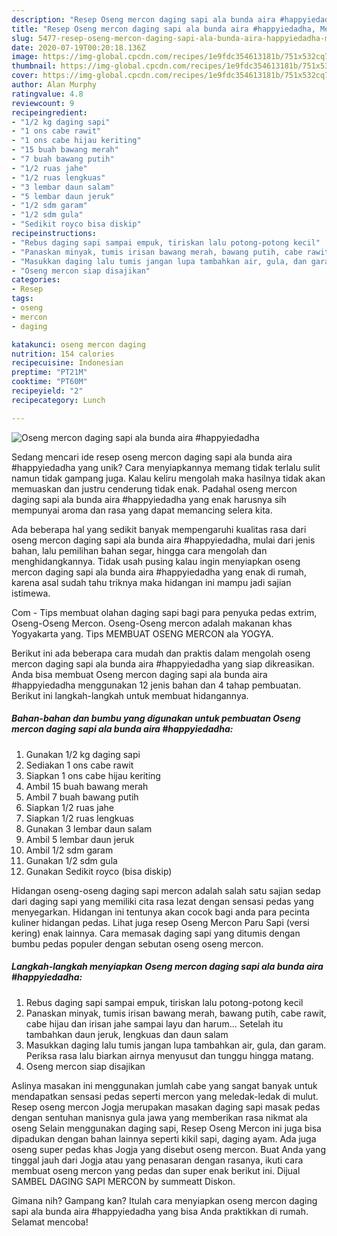 ```yaml
---
description: "Resep Oseng mercon daging sapi ala bunda aira #happyiedadha, Menggugah Selera"
title: "Resep Oseng mercon daging sapi ala bunda aira #happyiedadha, Menggugah Selera"
slug: 5477-resep-oseng-mercon-daging-sapi-ala-bunda-aira-happyiedadha-menggugah-selera
date: 2020-07-19T00:20:18.136Z
image: https://img-global.cpcdn.com/recipes/1e9fdc354613181b/751x532cq70/oseng-mercon-daging-sapi-ala-bunda-aira-happyiedadha-foto-resep-utama.jpg
thumbnail: https://img-global.cpcdn.com/recipes/1e9fdc354613181b/751x532cq70/oseng-mercon-daging-sapi-ala-bunda-aira-happyiedadha-foto-resep-utama.jpg
cover: https://img-global.cpcdn.com/recipes/1e9fdc354613181b/751x532cq70/oseng-mercon-daging-sapi-ala-bunda-aira-happyiedadha-foto-resep-utama.jpg
author: Alan Murphy
ratingvalue: 4.8
reviewcount: 9
recipeingredient:
- "1/2 kg daging sapi"
- "1 ons cabe rawit"
- "1 ons cabe hijau keriting"
- "15 buah bawang merah"
- "7 buah bawang putih"
- "1/2 ruas jahe"
- "1/2 ruas lengkuas"
- "3 lembar daun salam"
- "5 lembar daun jeruk"
- "1/2 sdm garam"
- "1/2 sdm gula"
- "Sedikit royco bisa diskip"
recipeinstructions:
- "Rebus daging sapi sampai empuk, tiriskan lalu potong-potong kecil"
- "Panaskan minyak, tumis irisan bawang merah, bawang putih, cabe rawit, cabe hijau dan irisan jahe sampai layu dan harum... Setelah itu tambahkan daun jeruk, lengkuas dan daun salam"
- "Masukkan daging lalu tumis jangan lupa tambahkan air, gula, dan garam. Periksa rasa lalu biarkan airnya menyusut dan tunggu hingga matang."
- "Oseng mercon siap disajikan"
categories:
- Resep
tags:
- oseng
- mercon
- daging

katakunci: oseng mercon daging 
nutrition: 154 calories
recipecuisine: Indonesian
preptime: "PT21M"
cooktime: "PT60M"
recipeyield: "2"
recipecategory: Lunch

---
```



![Oseng mercon daging sapi ala bunda aira #happyiedadha](https://img-global.cpcdn.com/recipes/1e9fdc354613181b/751x532cq70/oseng-mercon-daging-sapi-ala-bunda-aira-happyiedadha-foto-resep-utama.jpg)

Sedang mencari ide resep oseng mercon daging sapi ala bunda aira #happyiedadha yang unik? Cara menyiapkannya memang tidak terlalu sulit namun tidak gampang juga. Kalau keliru mengolah maka hasilnya tidak akan memuaskan dan justru cenderung tidak enak. Padahal oseng mercon daging sapi ala bunda aira #happyiedadha yang enak harusnya sih mempunyai aroma dan rasa yang dapat memancing selera kita.

Ada beberapa hal yang sedikit banyak mempengaruhi kualitas rasa dari oseng mercon daging sapi ala bunda aira #happyiedadha, mulai dari jenis bahan, lalu pemilihan bahan segar, hingga cara mengolah dan menghidangkannya. Tidak usah pusing kalau ingin menyiapkan oseng mercon daging sapi ala bunda aira #happyiedadha yang enak di rumah, karena asal sudah tahu triknya maka hidangan ini mampu jadi sajian istimewa.

Com - Tips membuat olahan daging sapi bagi para penyuka pedas extrim, Oseng-Oseng Mercon. Oseng-Oseng mercon adalah makanan khas Yogyakarta yang. Tips MEMBUAT OSENG MERCON ala YOGYA.


Berikut ini ada beberapa cara mudah dan praktis dalam mengolah oseng mercon daging sapi ala bunda aira #happyiedadha yang siap dikreasikan. Anda bisa membuat Oseng mercon daging sapi ala bunda aira #happyiedadha menggunakan 12 jenis bahan dan 4 tahap pembuatan. Berikut ini langkah-langkah untuk membuat hidangannya.

<!--inarticleads1-->

##### Bahan-bahan dan bumbu yang digunakan untuk pembuatan Oseng mercon daging sapi ala bunda aira #happyiedadha:

1. Gunakan 1/2 kg daging sapi
1. Sediakan 1 ons cabe rawit
1. Siapkan 1 ons cabe hijau keriting
1. Ambil 15 buah bawang merah
1. Ambil 7 buah bawang putih
1. Siapkan 1/2 ruas jahe
1. Siapkan 1/2 ruas lengkuas
1. Gunakan 3 lembar daun salam
1. Ambil 5 lembar daun jeruk
1. Ambil 1/2 sdm garam
1. Gunakan 1/2 sdm gula
1. Gunakan Sedikit royco (bisa diskip)


Hidangan oseng-oseng daging sapi mercon adalah salah satu sajian sedap dari daging sapi yang memiliki cita rasa lezat dengan sensasi pedas yang menyegarkan. Hidangan ini tentunya akan cocok bagi anda para pecinta kuliner hidangan pedas. Lihat juga resep Oseng Mercon Paru Sapi (versi kering) enak lainnya. Cara memasak daging sapi yang ditumis dengan bumbu pedas populer dengan sebutan oseng oseng mercon. 

<!--inarticleads2-->

##### Langkah-langkah menyiapkan Oseng mercon daging sapi ala bunda aira #happyiedadha:

1. Rebus daging sapi sampai empuk, tiriskan lalu potong-potong kecil
1. Panaskan minyak, tumis irisan bawang merah, bawang putih, cabe rawit, cabe hijau dan irisan jahe sampai layu dan harum... Setelah itu tambahkan daun jeruk, lengkuas dan daun salam
1. Masukkan daging lalu tumis jangan lupa tambahkan air, gula, dan garam. Periksa rasa lalu biarkan airnya menyusut dan tunggu hingga matang.
1. Oseng mercon siap disajikan


Aslinya masakan ini menggunakan jumlah cabe yang sangat banyak untuk mendapatkan sensasi pedas seperti mercon yang meledak-ledak di mulut. Resep oseng mercon Jogja merupakan masakan daging sapi masak pedas dengan sentuhan manisnya gula jawa yang memberikan rasa nikmat ala oseng Selain menggunakan daging sapi, Resep Oseng Mercon ini juga bisa dipadukan dengan bahan lainnya seperti kikil sapi, daging ayam. Ada juga oseng super pedas khas Jogja yang disebut oseng mercon. Buat Anda yang tinggal jauh dari Jogja atau yang penasaran dengan rasanya, ikuti cara membuat oseng mercon yang pedas dan super enak berikut ini. Dijual SAMBEL DAGING SAPI MERCON by summeatt Diskon. 

Gimana nih? Gampang kan? Itulah cara menyiapkan oseng mercon daging sapi ala bunda aira #happyiedadha yang bisa Anda praktikkan di rumah. Selamat mencoba!
